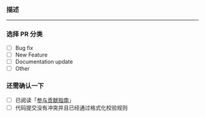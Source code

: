 <!-- 感谢来提交 PR! -->

### 描述

<!-- 请在这里描述一下你的 PR 包含什么内容，方便我们快速审核。 -->

---

### 选择 PR 分类

- [ ] Bug fix
- [ ] New Feature
- [ ] Documentation update
- [ ] Other

### 还需确认一下

- [ ] 已阅读「[参与贡献指南](https://changweihua.github.io/contributing.html)」
- [ ] 代码提交没有冲突并且已经通过格式化校验规则
